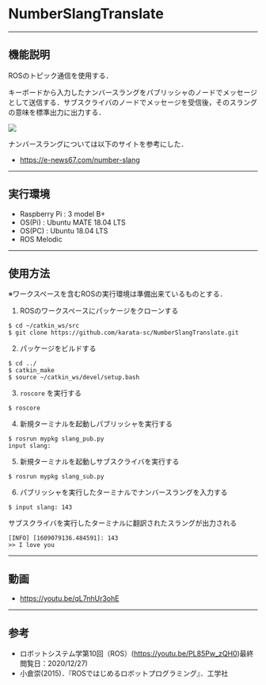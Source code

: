 # NumberSlangTranslate 


---
機能説明
---

ROSのトピック通信を使用する．

キーボードから入力したナンバースラングをパブリッシャのノードでメッセージとして送信する．サブスクライバのノードでメッセージを受信後，そのスラングの意味を標準出力に出力する．


![](https://i.gyazo.com/b954dcc9be110eeda8c1ad084bfef7c0.png)


ナンバースラングについては以下のサイトを参考にした．
* https://e-news67.com/number-slang


---
実行環境
---
* Raspberry Pi : 3 model B+
* OS(Pi) : Ubuntu MATE 18.04 LTS
* OS(PC) : Ubuntu 18.04 LTS 
* ROS Melodic


---
使用方法
---
※ワークスペースを含むROSの実行環境は準備出来ているものとする．

1. ROSのワークスペースにパッケージをクローンする
```
$ cd ~/catkin_ws/src
$ git clone https://github.com/karata-sc/NumberSlangTranslate.git
```

2. パッケージをビルドする
```
$ cd ../
$ catkin_make
$ source ~/catkin_ws/devel/setup.bash
```

3. `roscore` を実行する

```
$ roscore
```

4. 新規ターミナルを起動しパブリッシャを実行する

```
$ rosrun mypkg slang_pub.py
input slang:
```

5. 新規ターミナルを起動しサブスクライバを実行する

```
$ rosrun mypkg slang_sub.py
```

6. パブリッシャを実行したターミナルでナンバースラングを入力する

```
$ input slang: 143
```

サブスクライバを実行したターミナルに翻訳されたスラングが出力される

```
[INFO] [1609079136.484591]: 143
>> I love you
```




---
動画
---
* https://youtu.be/qL7nhUr3ohE


---
参考
---
* ロボットシステム学第10回（ROS）(https://youtu.be/PL85Pw_zQH0)最終閲覧日：2020/12/27) 
* 小倉崇(2015)．『ROSではじめるロボットプログラミング』．工学社



